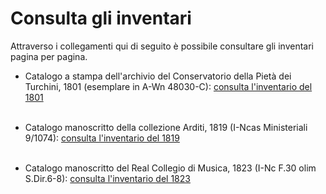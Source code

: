 # Consulta gli inventari

Attraverso i collegamenti qui di seguito è possibile consultare gli inventari pagina per pagina.

- Catalogo a stampa dell'archivio del Conservatorio della Pietà dei Turchini, 1801 (esemplare in A-Wn 48030-C):
    [consulta l'inventario del 1801](/consulta/1801)<br/><br/>


- Catalogo manoscritto della collezione Arditi, 1819 (I-Ncas Ministeriali 9/1074):
    [consulta l'inventario del 1819](/consulta/1819)<br/><br/>


- Catalogo manoscritto del Real Collegio di Musica, 1823 (I-Nc F.30 olim S.Dir.6-8):
    [consulta l'inventario del 1823](/consulta/1823)
